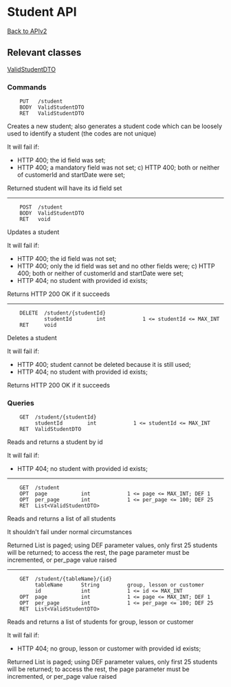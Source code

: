 # Student API

[Back to APIv2](./APIv2.md)

## Relevant classes

[ValidStudentDTO](../../src/main/java/com/superum/api/student/ValidStudentDTO.java)

### Commands

<a name="create"><a>
```
    PUT   /student
    BODY  ValidStudentDTO
    RET   ValidStudentDTO
```

Creates a new student;
also generates a student code which can be loosely used to identify a student (the codes are not unique)

It will fail if:
  * HTTP 400; the id field was set;
  * HTTP 400; a mandatory field was not set;
	c) HTTP 400; both or neither of customerId and startDate were set;

Returned student will have its id field set

------

<a name="update"><a>
```
    POST  /student
    BODY  ValidStudentDTO
    RET   void
```

Updates a student

It will fail if:
  * HTTP 400; the id field was not set;
  * HTTP 400; only the id field was set and no other fields were;
	c) HTTP 400; both or neither of customerId and startDate were set;
  * HTTP 404; no student with provided id exists;

Returns HTTP 200 OK if it succeeds

------

<a name="delete"><a>
```
    DELETE  /student/{studentId}
            studentId        int            1 <= studentId <= MAX_INT
    RET     void
```

Deletes a student

It will fail if:
  * HTTP 400; student cannot be deleted because it is still used;
  * HTTP 404; no student with provided id exists;

Returns HTTP 200 OK if it succeeds

### Queries

<a name="read"><a>
```
    GET  /student/{studentId}
         studentId        int            1 <= studentId <= MAX_INT
    RET  ValidStudentDTO
```

Reads and returns a student by id

It will fail if:
  * HTTP 404; no student with provided id exists;

------

<a name="read-all"><a>
```
    GET  /student
    OPT  page           int            1 <= page <= MAX_INT; DEF 1
    OPT  per_page       int            1 <= per_page <= 100; DEF 25
    RET  List<ValidStudentDTO>
```

Reads and returns a list of all students

It shouldn't fail under normal circumstances

Returned List is paged; using DEF parameter values, only first 25 students will be returned; to access the rest,
the page parameter must be incremented, or per_page value raised

------

<a name="update"><a>
```
    GET  /student/{tableName}/{id}
         tableName      String         group, lesson or customer
         id             int            1 <= id <= MAX_INT
    OPT  page           int            1 <= page <= MAX_INT; DEF 1
    OPT  per_page       int            1 <= per_page <= 100; DEF 25
    RET  List<ValidStudentDTO>
```

Reads and returns a list of students for group, lesson or customer

It will fail if:
  * HTTP 404; no group, lesson or customer with provided id exists;

Returned List is paged; using DEF parameter values, only first 25 students will be returned; to access the rest,
the page parameter must be incremented, or per_page value raised

